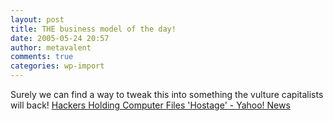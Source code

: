 ```yaml
---
layout: post
title: THE business model of the day!
date: 2005-05-24 20:57
author: metavalent
comments: true
categories: wp-import
---
```

Surely we can find a way to tweak this into something the vulture capitalists will back! <a href="https://news.yahoo.com/s/ap/20050525/ap_on_hi_te/internet_ransom">Hackers Holding Computer Files 'Hostage' - Yahoo! News</a>
